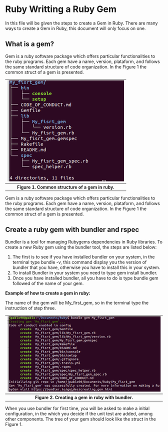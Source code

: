 # Ruby Writting a Ruby Gem

In this file will be given the steps to create a Gem in Ruby. There are many ways to create a Gem in Ruby, this document will  only focus on one.

## What is a gem?

Gem is a ruby software package which offers particular functionalities to the ruby programs. Each gem have a name, version, plataform, and follows the same standard structure of code organization. In the Figure 1  the common struct of a gem is presented.


|![Gem structure.](images/First_gem.png)|
|:--:|
|**Figure 1.** __Common structure of a gem in ruby.__|

Gem is a ruby software package which offers particular functionalities to the ruby programs. Each gem have a name, version, plataform, and follows the same standard structure of code organization. In the Figure 1  the common struct of a gem is presented.

## Create a ruby gem with bundler and rspec

Bundler is a tool for managing Rubygems dependencies in Ruby libraries. To create a new Ruby gem using the bundler tool, the steps are listed below:

1. The first is to see if you have installed bundler on your system, in the terminal type bundle -v, this command display you the version of bundler that you have, otherwise you have to install this in your system.
2. To install Bundler in your system you need to type gem install bundler.
3. Once you have installed bundler, all you have to do is type bundle gem followed of the name of your gem.


**Example of how to create a gem in ruby:**

The name of the gem will be My_first_gem, so in the terminal type the instruction of step three.

|![Create a gem in ruby with bundler.](images/Create_gem.ong.png)|
|:--:|
|**Figure 2.** __Creating a gem in ruby with bundler.__|

When you use bundler for first time, you will be asked to make a initial configuration, in the which you decide if the unit test are added, among other components. The tree of your gem should look like the struct in the Figure 1.